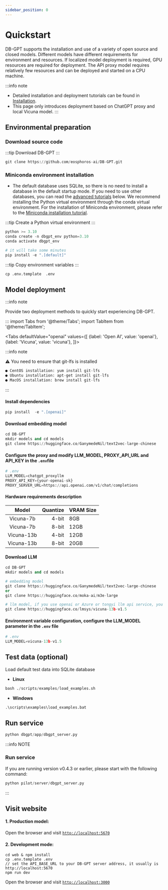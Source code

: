 ```yaml
---
sidebar_position: 0
---
```

# Quickstart
DB-GPT supports the installation and use of a variety of open source and closed models. Different models have different requirements for environment and resources. If localized model deployment is required, GPU resources are required for deployment. The API proxy model requires relatively few resources and can be deployed and started on a CPU machine.


:::info note
- Detailed installation and deployment tutorials can be found in [Installation](/docs/installation).
- This page only introduces deployment based on ChatGPT proxy and local Vicuna model.
:::

## Environmental preparation

### Download source code

:::tip
Download DB-GPT
:::



```python
git clone https://github.com/eosphoros-ai/DB-GPT.git
```

### Miniconda environment installation

- The default database uses SQLite, so there is no need to install a database in the default startup mode. If you need to use other databases, you can read the [advanced tutorials](/docs/application_manual/advanced_tutorial/rag) below. We recommend installing the Python virtual environment through the conda virtual environment. For the installation of Miniconda environment, please refer to the [Miniconda installation tutorial](https://docs.conda.io/projects/miniconda/en/latest/).

:::tip
Create a Python virtual environment
:::

```python
python >= 3.10
conda create -n dbgpt_env python=3.10
conda activate dbgpt_env

# it will take some minutes
pip install -e ".[default]"
```

:::tip
Copy environment variables
:::
```python
cp .env.template  .env
```

## Model deployment

:::info note

Provide two deployment methods to quickly start experiencing DB-GPT.

:::
import Tabs from '@theme/Tabs';
import TabItem from '@theme/TabItem';

<Tabs
  defaultValue="openai"
  values={[
    {label: 'Open AI', value: 'openai'},
    {label: 'Vicuna', value: 'vicuna'},
  ]}>

  <TabItem value="openai" label="openai">

:::info note

⚠️  You need to ensure that git-lfs is installed
```python
● CentOS installation: yum install git-lfs
● Ubuntu installation: apt-get install git-lfs
● MacOS installation: brew install git-lfs
```
:::

#### Install dependencies

```python
pip install  -e ".[openai]"
```

#### Download embedding model

```python
cd DB-GPT
mkdir models and cd models
git clone https://huggingface.co/GanymedeNil/text2vec-large-chinese
```

#### Configure the proxy and modify LLM_MODEL, PROXY_API_URL and API_KEY in the `.env`file

```python
# .env
LLM_MODEL=chatgpt_proxyllm
PROXY_API_KEY={your-openai-sk}
PROXY_SERVER_URL=https://api.openai.com/v1/chat/completions
```
  </TabItem>

  <TabItem value="vicuna" label="vicuna">

#### Hardware requirements description
| Model    		                         |   Quantize   |  VRAM Size   	| 
|:----------------------------------------:|--------------:|---------------|
|Vicuna-7b     	                       |   4-bit      |  8GB         	|
|Vicuna-7b  		                       |   8-bit	    |  12GB        	|
|Vicuna-13b     	                     |   4-bit      |  12GB        	|
|Vicuna-13b                            |   8-bit      |  20GB         |

#### Download LLM

```python
cd DB-GPT
mkdir models and cd models

# embedding model
git clone https://huggingface.co/GanymedeNil/text2vec-large-chinese
or
git clone https://huggingface.co/moka-ai/m3e-large

# llm model, if you use openai or Azure or tongyi llm api service, you don't need to download llm model
git clone https://huggingface.co/lmsys/vicuna-13b-v1.5

```
#### Environment variable configuration, configure the LLM_MODEL parameter in the `.env` file
```python
# .env
LLM_MODEL=vicuna-13b-v1.5
```
  </TabItem>

</Tabs>


## Test data (optional)
Load default test data into SQLite database
- **Linux**

```python
bash ./scripts/examples/load_examples.sh
```
- **Windows**

```python
.\scripts\examples\load_examples.bat
```

## Run service

```python
python dbgpt/app/dbgpt_server.py
```

:::info NOTE
### Run service

If you are running version v0.4.3 or earlier, please start with the following command:

```python
python pilot/server/dbgpt_server.py
```
:::

## Visit website

#### 1. Production model:
Open the browser and visit [`http://localhost:5670`](http://localhost:5670)

#### 2. Development mode:
```
cd web & npm install
cp .env.template .env
// set the API_BASE_URL to your DB-GPT server address, it usually is http://localhost:5670
npm run dev
```
Open the browser and visit [`http://localhost:3000`](http://localhost:3000)







